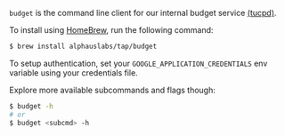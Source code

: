 `budget` is the command line client for our internal budget service [(tucpd)](https://github.com/mobingilabs/ouchan/tree/master/cloudrun/budgetd).

To install using [HomeBrew](https://brew.sh/), run the following command:

```bash
$ brew install alphauslabs/tap/budget
```

To setup authentication, set your `GOOGLE_APPLICATION_CREDENTIALS` env variable using your credentials file.

Explore more available subcommands and flags though:

```bash
$ budget -h
# or
$ budget <subcmd> -h
```
